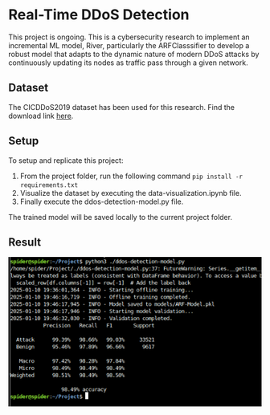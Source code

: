 # Real-Time DDoS Detection
This project is ongoing. This is a cybersecurity research to implement an incremental ML model, River, particularly the ARFClasssifier to develop a robust model that adapts to the dynamic nature of modern DDoS attacks by continuously updating its nodes as traffic pass through a given network.

## Dataset
The CICDDoS2019 dataset has been used for this research. Find the download link [here](https://data.mendeley.com/datasets/ssnc74xm6r/1).

## Setup
To setup and replicate this project:
1. From the project folder, run the following command `pip install -r requirements.txt`
2. Visualize the dataset by executing the data-visualization.ipynb file.
3. Finally execute the ddos-detection-model.py file.

The trained model will be saved locally to the current project folder.

## Result
![image info](result.png)
